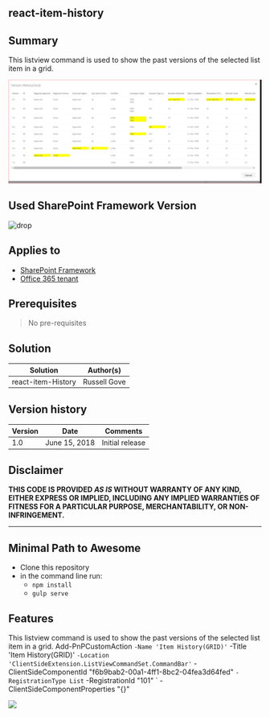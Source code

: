 ## react-item-history

## Summary
This listview command is used to show the past versions of the selected list item in a grid.

![Item History](./Capture.PNG)

## Used SharePoint Framework Version 
![drop](https://img.shields.io/badge/version-GA-green.svg)

## Applies to

* [SharePoint Framework](https:/dev.office.com/sharepoint)
* [Office 365 tenant](https://dev.office.com/sharepoint/docs/spfx/set-up-your-development-environment)

## Prerequisites
 
> No pre-requisites

## Solution

Solution|Author(s)
--------|---------
react-item-History|Russell Gove


## Version history

Version|Date|Comments
-------|----|--------
1.0|June 15, 2018|Initial release

## Disclaimer
**THIS CODE IS PROVIDED *AS IS* WITHOUT WARRANTY OF ANY KIND, EITHER EXPRESS OR IMPLIED, INCLUDING ANY IMPLIED WARRANTIES OF FITNESS FOR A PARTICULAR PURPOSE, MERCHANTABILITY, OR NON-INFRINGEMENT.**

---

## Minimal Path to Awesome

- Clone this repository
- in the command line run:
  - `npm install`
  - `gulp serve`

## Features
This listview command is used to show the past versions of the selected list item in a grid.
Add-PnPCustomAction `
    -Name 'Item History(GRID)' `
    -Title 'Item History(GRID)' `
    -Location 'ClientSideExtension.ListViewCommandSet.CommandBar' `
    -ClientSideComponentId "f6b9bab2-00a1-4ff1-8bc2-04fea3d64fed"  `
    -RegistrationType List `
    -RegistrationId "101" `
    -ClientSideComponentProperties "{}"

<img src="https://telemetry.sharepointpnp.com/sp-dev-fx-webparts/samples/react-item-history" />
